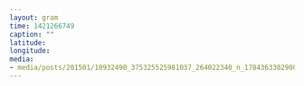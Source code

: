 ```yaml
---
layout: gram
time: 1421266749
caption: ""
latitude: 
longitude: 
media:
- media/posts/201501/10932490_375325525981037_264022340_n_17843633029000351.jpg
---
```

